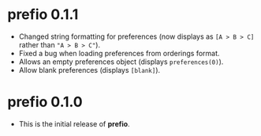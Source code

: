 # **prefio** 0.1.1

* Changed string formatting for preferences (now displays as `[A > B > C]`
rather than `"A > B > C"`).
* Fixed a bug when loading preferences from orderings format.
* Allows an empty preferences object (displays `preferences(0)`).
* Allow blank preferences (displays `[blank]`).

# **prefio** 0.1.0

* This is the initial release of **prefio**.
